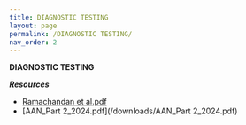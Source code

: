 ```yaml
---
title: DIAGNOSTIC TESTING
layout: page
permalink: /DIAGNOSTIC TESTING/
nav_order: 2
---
```


**DIAGNOSTIC TESTING**

***Resources***
* [Ramachandan et al.pdf](/downloads/Ramachandan_et_al.pdf)
* [AAN_Part 2_2024.pdf](/downloads/AAN_Part 2_2024.pdf) 
